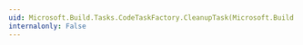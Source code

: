 ```yaml
---
uid: Microsoft.Build.Tasks.CodeTaskFactory.CleanupTask(Microsoft.Build.Framework.ITask)
internalonly: False
---
```


